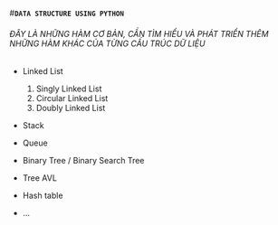 #**`DATA STRUCTURE USING PYTHON`**
###### *ĐÂY LÀ NHỮNG HÀM CƠ BẢN, CẦN TÌM HIỂU VÀ PHÁT TRIỂN THÊM NHỮNG HÀM KHÁC CỦA TỪNG CẤU TRÚC DỮ LIỆU*

* Linked List
  1.   Singly Linked List
  2.   Circular Linked List
  3.   Doubly Linked List

* Stack

* Queue

* Binary Tree / Binary Search Tree

* Tree AVL

* Hash table

* ...
